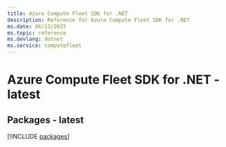 ```yaml
---
title: Azure Compute Fleet SDK for .NET
description: Reference for Azure Compute Fleet SDK for .NET
ms.date: 06/13/2025
ms.topic: reference
ms.devlang: dotnet
ms.service: computefleet
---
```

# Azure Compute Fleet SDK for .NET - latest
## Packages - latest
[!INCLUDE [packages](compute-fleet-index.md)]